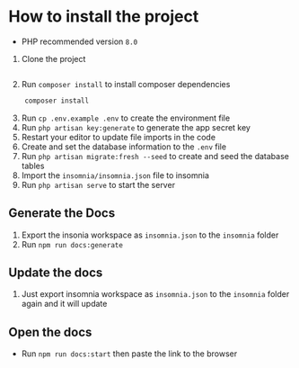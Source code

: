 # How to install the project

* PHP recommended version `8.0`

1. Clone the project
```

```
2. Run `composer install` to install composer dependencies
```bash
    composer install
```
3. Run `cp .env.example .env` to create the environment file
4. Run `php artisan key:generate` to generate the app secret key
5. Restart your editor to update file imports in the code
6. Create and set the database information to the `.env` file
7. Run `php artisan migrate:fresh --seed` to create and seed the database tables
8. Import the `insomnia/insomnia.json` file to insomnia
9.  Run `php artisan serve` to start the server

## Generate the Docs

1. Export the insonia workspace as `insomnia.json` to the `insomnia` folder 
2. Run `npm run docs:generate`
## Update the docs
1. Just export insomnia workspace as `insomnia.json` to the `insomnia` folder again and it will update

## Open the docs
* Run `npm run docs:start` then paste the link to the browser
